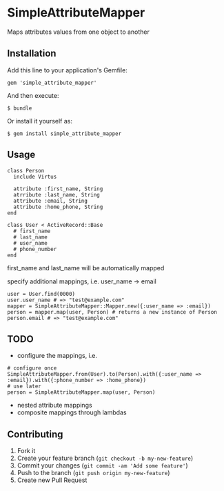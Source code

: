 # SimpleAttributeMapper

Maps attributes values from one object to another

## Installation

Add this line to your application's Gemfile:

    gem 'simple_attribute_mapper'

And then execute:

    $ bundle

Or install it yourself as:

    $ gem install simple_attribute_mapper

## Usage

```
class Person
  include Virtus

  attribute :first_name, String
  atrribute :last_name, String
  attribute :email, String
  attribute :home_phone, String
end

class User < ActiveRecord::Base
  # first_name
  # last_name
  # user_name
  # phone_number
end
```

first_name and last_name will be automatically mapped

specify additional mappings, i.e. user_name -> email

```
user = User.find(0000)
user.user_name # => "test@example.com"
mapper = SimpleAttributeMapper::Mapper.new({:user_name => :email})
person = mapper.map(user, Person) # returns a new instance of Person 
person.email # => "test@example.com"
```

## TODO

* configure the mappings, i.e.

```
# configure once
SimpleAttributeMapper.from(User).to(Person).with({:user_name => :email}).with({:phone_number => :home_phone})
# use later
person = SimpleAttributeMapper.map(user, Person)
```

* nested attribute mappings
* composite mappings through lambdas

## Contributing

1. Fork it
2. Create your feature branch (`git checkout -b my-new-feature`)
3. Commit your changes (`git commit -am 'Add some feature'`)
4. Push to the branch (`git push origin my-new-feature`)
5. Create new Pull Request
